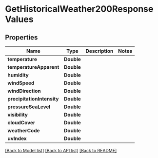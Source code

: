 # GetHistoricalWeather200ResponseValues

## Properties
Name | Type | Description | Notes
------------ | ------------- | ------------- | -------------
**temperature** | **Double** |  | 
**temperatureApparent** | **Double** |  | 
**humidity** | **Double** |  | 
**windSpeed** | **Double** |  | 
**windDirection** | **Double** |  | 
**precipitationIntensity** | **Double** |  | 
**pressureSeaLevel** | **Double** |  | 
**visibility** | **Double** |  | 
**cloudCover** | **Double** |  | 
**weatherCode** | **Double** |  | 
**uvIndex** | **Double** |  | 

[[Back to Model list]](../README.md#documentation-for-models) [[Back to API list]](../README.md#documentation-for-api-endpoints) [[Back to README]](../README.md)


